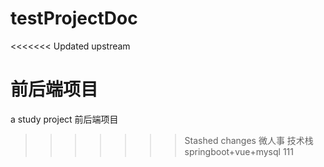 # testProjectDoc
<<<<<<< Updated upstream

前后端项目 
=======
a study project
前后端项目
>>>>>>> Stashed changes
微人事
技术栈
springboot+vue+mysql
111
